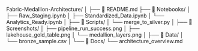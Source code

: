 Fabric-Medallion-Architecture/
│
├── 📄 README.md
├── 🧠 Notebooks/
│ ├── Raw_Staging.ipynb
│ ├── Standardized_Data.ipynb
│ └── Analytics_Ready.ipynb
│
├── 🧱 Scripts/
│ └── merge_to_silver.py
│
├── 📸 Screenshots/
│ ├── pipeline_run_success.png
│ ├── lakehouse_gold_table.png
│ └── medallion_layers.png
│
├── 📂 Data/
│ └── bronze_sample.csv
│
└── 📘 Docs/
└── architecture_overview.md
